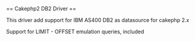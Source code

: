 == Cakephp2 DB2 Driver ==

This driver add support for IBM AS400 DB2 as datasource for cakephp 2.x

Support for LIMIT - OFFSET emulation queries, included


